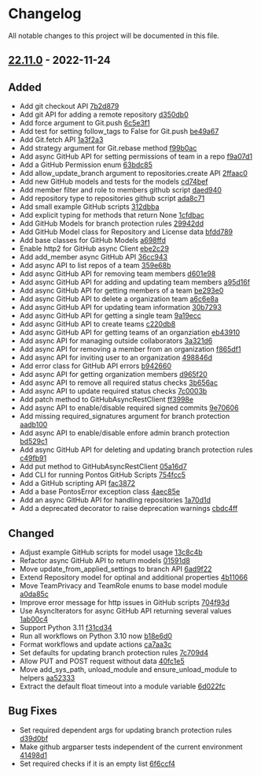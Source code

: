 # Changelog

All notable changes to this project will be documented in this file.

## [22.11.0] - 2022-11-24

## Added
* Add git checkout API [7b2d879](https://github.com/greenbone/pontos/commit/7b2d879)
* Add git API for adding a remote repository [d350db0](https://github.com/greenbone/pontos/commit/d350db0)
* Add force argument to Git.push [6c5e3f1](https://github.com/greenbone/pontos/commit/6c5e3f1)
* Add test for setting follow_tags to False for Git.push [be49a67](https://github.com/greenbone/pontos/commit/be49a67)
* Add Git.fetch API [1a3f2a3](https://github.com/greenbone/pontos/commit/1a3f2a3)
* Add strategy argument for Git.rebase method [f99b0ac](https://github.com/greenbone/pontos/commit/f99b0ac)
* Add async GitHub API for setting permissions of team in a repo [f9a07d1](https://github.com/greenbone/pontos/commit/f9a07d1)
* Add a GitHub Permission enum [63bdc85](https://github.com/greenbone/pontos/commit/63bdc85)
* Add allow_update_branch argument to repositories.create API [2ffaac0](https://github.com/greenbone/pontos/commit/2ffaac0)
* Add new GitHub models and tests for the models [cd74bef](https://github.com/greenbone/pontos/commit/cd74bef)
* Add member filter and role to members github script [daed940](https://github.com/greenbone/pontos/commit/daed940)
* Add repository type to repositories github script [ada8c71](https://github.com/greenbone/pontos/commit/ada8c71)
* Add small example GitHub scripts [312dbba](https://github.com/greenbone/pontos/commit/312dbba)
* Add explicit typing for methods that return None [1cfdbac](https://github.com/greenbone/pontos/commit/1cfdbac)
* Add GitHub Models for branch protection rules [29942dd](https://github.com/greenbone/pontos/commit/29942dd)
* Add GitHub Model class for Repository and License data [bfdd789](https://github.com/greenbone/pontos/commit/bfdd789)
* Add base classes for GitHub Models [a698ffd](https://github.com/greenbone/pontos/commit/a698ffd)
* Enable http2 for GitHub async Client [ebe2c29](https://github.com/greenbone/pontos/commit/ebe2c29)
* Add add_member async GitHub API [36cc943](https://github.com/greenbone/pontos/commit/36cc943)
* Add async API to list repos of a team [359e68b](https://github.com/greenbone/pontos/commit/359e68b)
* Add async GitHub API for removing team members [d601e98](https://github.com/greenbone/pontos/commit/d601e98)
* Add async GitHub API for adding and updating team members [a95d16f](https://github.com/greenbone/pontos/commit/a95d16f)
* Add async GitHub API for getting members of a team [be293e0](https://github.com/greenbone/pontos/commit/be293e0)
* Add async GitHub API to delete a organization team [a6c6e8a](https://github.com/greenbone/pontos/commit/a6c6e8a)
* Add async GitHub API for updating team information [30b7293](https://github.com/greenbone/pontos/commit/30b7293)
* Add async GitHub API for getting a single team [9a19ecc](https://github.com/greenbone/pontos/commit/9a19ecc)
* Add async GitHub API to create teams [c220db8](https://github.com/greenbone/pontos/commit/c220db8)
* Add async GitHub API for getting teams of an organziation [eb43910](https://github.com/greenbone/pontos/commit/eb43910)
* Add async API for managing outside collaborators [3a321d6](https://github.com/greenbone/pontos/commit/3a321d6)
* Add async API for removing a member from an organization [f865df1](https://github.com/greenbone/pontos/commit/f865df1)
* Add async API for inviting user to an organization [498846d](https://github.com/greenbone/pontos/commit/498846d)
* Add error class for GitHub API errors [b942660](https://github.com/greenbone/pontos/commit/b942660)
* Add async API for getting organization members [d965f20](https://github.com/greenbone/pontos/commit/d965f20)
* Add async API to remove all required status checks [3b656ac](https://github.com/greenbone/pontos/commit/3b656ac)
* Add async API to update required status checks [7c0003b](https://github.com/greenbone/pontos/commit/7c0003b)
* Add patch method to GitHubAsyncRestClient [ff3998e](https://github.com/greenbone/pontos/commit/ff3998e)
* Add async API to enable/disable required signed commits [9e70606](https://github.com/greenbone/pontos/commit/9e70606)
* Add missing required_signatures argument for branch protection [aadb100](https://github.com/greenbone/pontos/commit/aadb100)
* Add async API to enable/disable enfore admin branch protection [bd529c1](https://github.com/greenbone/pontos/commit/bd529c1)
* Add async GitHub API for deleting and updating branch protection rules [c49fb91](https://github.com/greenbone/pontos/commit/c49fb91)
* Add put method to GitHubAsyncRestClient [05a16d7](https://github.com/greenbone/pontos/commit/05a16d7)
* Add CLI for running Pontos GitHub Scripts [754fcc5](https://github.com/greenbone/pontos/commit/754fcc5)
* Add a GitHub scripting API [fac3872](https://github.com/greenbone/pontos/commit/fac3872)
* Add a base PontosError exception class [4aec85e](https://github.com/greenbone/pontos/commit/4aec85e)
* Add an async GitHub API for handling repositories [1a70d1d](https://github.com/greenbone/pontos/commit/1a70d1d)
* Add a deprecated decorator to raise deprecation warnings [cbdc4ff](https://github.com/greenbone/pontos/commit/cbdc4ff)

## Changed
* Adjust example GitHub scripts for model usage [13c8c4b](https://github.com/greenbone/pontos/commit/13c8c4b)
* Refactor async GitHub API to return models [01591d8](https://github.com/greenbone/pontos/commit/01591d8)
* Move update_from_applied_settings to branch API [6ad9f22](https://github.com/greenbone/pontos/commit/6ad9f22)
* Extend Repository model for optinal and additional properties [4b11066](https://github.com/greenbone/pontos/commit/4b11066)
* Move TeamPrivacy and TeamRole enums to base model module [a0da85c](https://github.com/greenbone/pontos/commit/a0da85c)
* Improve error message for http issues in GitHub scripts [704f93d](https://github.com/greenbone/pontos/commit/704f93d)
* Use AsyncIterators for async GitHub API returning several values [1ab00c4](https://github.com/greenbone/pontos/commit/1ab00c4)
* Support Python 3.11 [f31cd34](https://github.com/greenbone/pontos/commit/f31cd34)
* Run all workflows on Python 3.10 now [b18e6d0](https://github.com/greenbone/pontos/commit/b18e6d0)
* Format workflows and update actions [ca7aa3c](https://github.com/greenbone/pontos/commit/ca7aa3c)
* Set defaults for updating branch protection rules [7c709d4](https://github.com/greenbone/pontos/commit/7c709d4)
* Allow PUT and POST request without data [40fc1e5](https://github.com/greenbone/pontos/commit/40fc1e5)
* Move add_sys_path, unload_module and ensure_unload_module to helpers [aa52333](https://github.com/greenbone/pontos/commit/aa52333)
* Extract the default float timeout into a module variable [6d022fc](https://github.com/greenbone/pontos/commit/6d022fc)

## Bug Fixes
* Set required dependent args for updating branch protection rules [d39d0bf](https://github.com/greenbone/pontos/commit/d39d0bf)
* Make github argparser tests independent of the current environment [41498d1](https://github.com/greenbone/pontos/commit/41498d1)
* Set required checks if it is an empty list [6f6ccf4](https://github.com/greenbone/pontos/commit/6f6ccf4)

[22.11.0]: https://github.com/greenbone/pontos/compare/v22.9.6...22.11.0